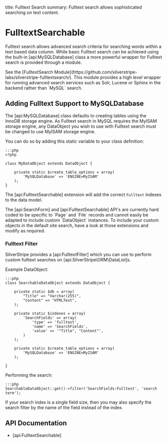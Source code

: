 title: Fulltext Search
summary: Fulltext search allows sophisticated searching on text content.

# FulltextSearchable

Fulltext search allows advanced search criteria for searching words within a text based data column. While basic
Fulltext search can be achieved using the built-in [api:MySQLDatabase] class a more powerful wrapper for Fulltext
search is provided through a module.

<div class="notice" markdown="1">
See the [FulltextSearch Module](https://github.com/silverstripe-labs/silverstripe-fulltextsearch/). This module provides
a high level wrapper for running advanced search services such as Solr, Lucene or Sphinx in the backend rather than
`MySQL` search.
</div>

## Adding Fulltext Support to MySQLDatabase

The [api:MySQLDatabase] class defaults to creating tables using the InnoDB storage engine. As Fulltext search in MySQL
requires the MyISAM storage engine, any DataObject you wish to use with Fulltext search must be changed to use MyISAM
storage engine.

You can do so by adding this static variable to your class definition:

	:::php
	<?php

	class MyDataObject extends DataObject {

		private static $create_table_options = array(
			'MySQLDatabase' => 'ENGINE=MyISAM'
		);
	}

The [api:FulltextSearchable] extension will add the correct `Fulltext` indexes to the data model.

<div class="alert" markdown="1">
The [api:SearchForm] and [api:FulltextSearchable] API's are currently hard coded to be specific to `Page` and `File`
records and cannot easily be adapted to include custom `DataObject` instances. To include your custom objects in the
default site search, have a look at those extensions and modify as required.
</div>

### Fulltext Filter

SilverStripe provides a [api:FulltextFilter] which you can use to perform custom fulltext searches on
[api:SilverStripe\ORM\DataList]s.

Example DataObject:

	:::php
	class SearchableDataObject extends DataObject {
		
		private static $db = array(
			"Title" => "Varchar(255)",
			"Content" => "HTMLText",
		);

		private static $indexes = array(
			'SearchFields' => array(
				'type' => 'fulltext',
				'name' => 'SearchFields',
				'value' => '"Title", "Content"',
			)
		);

		private static $create_table_options = array(
			'MySQLDatabase' => 'ENGINE=MyISAM'
		);

	}

Performing the search:

	:::php
	SearchableDataObject::get()->filter('SearchFields:Fulltext', 'search term');

If your search index is a single field size, then you may also specify the search filter by the name of the
field instead of the index.

## API Documentation

* [api:FulltextSearchable]
